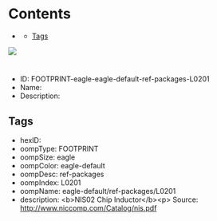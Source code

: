



Contents
========

* [](#)
	* [Tags](#tags)
  
![][im]
# 

- ID: FOOTPRINT-eagle-eagle-default-ref-packages-L0201
- Name: 
- Description: 

## Tags

- hexID: 
- oompType: FOOTPRINT
- oompSize: eagle
- oompColor: eagle-default
- oompDesc: ref-packages
- oompIndex: L0201
- oompName: eagle-default/ref-packages/L0201
- description: &lt;b&gt;NIS02 Chip Inductor&lt;/b&gt;&lt;p&gt;&#xD;
Source: http://www.niccomp.com/Catalog/nis.pdf



[im]: image.png
